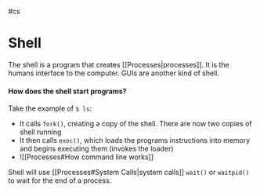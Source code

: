 #cs 

# Shell

The shell is a program that creates [[Processes|processes]]. It is the humans interface to the computer. GUIs are another kind of shell.

#### How does the shell start programs?

Take the example of `$ ls`:
- It calls `fork()`, creating a copy of the shell. There are now two copies of shell running
- It then calls `exec()`, which loads the programs instructions into memory and begins executing them (invokes the loader)
- ![[Processes#How command line works]]

Shell will use [[Processes#System Calls|system calls]] `wait()` or `waitpid()` to wait for the end of a process.